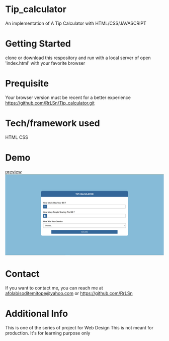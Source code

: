 # Tip_calculator
An implementation of A Tip Calculator with HTML/CSS/JAVASCRIPT

# Getting Started
clone or download this respository and run with a local server of open 'index.html' with your favorite browser

# Prequisite
Your browser version must be recent for a better experience https://github.com/RrLSn/Tip_calculator.git

# Tech/framework used
HTML
CSS

# Demo
[preview](https://singular-fudge-a5e5f9.netlify.app)
![screenshot](./media/Screenshot%202022-11-29%20063130.png)


# Contact
If you want to contact me, you can reach me at
afolabisoditemitope@yahoo.com or
https://github.com/RrLSn

# Additional Info
This is one of the series of project for Web Design
This is not meant for production. It's for learning purpose only
